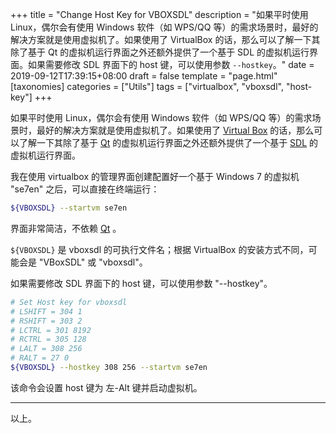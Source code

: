 +++
title = "Change Host Key for VBOXSDL"
description = "如果平时使用 Linux，偶尔会有使用 Windows 软件（如 WPS/QQ 等）的需求场景时，最好的解决方案就是使用虚拟机了。如果使用了 VirtualBox 的话，那么可以了解一下其除了基于 Qt 的虚拟机运行界面之外还额外提供了一个基于 SDL 的虚拟机运行界面。如果需要修改 SDL 界面下的 host 键，可以使用参数 `--hostkey`。"
date = 2019-09-12T17:39:15+08:00
draft = false
template = "page.html"
[taxonomies]
categories =  ["Utils"]
tags = ["virtualbox", "vboxsdl", "host-key"]
+++

如果平时使用 Linux，偶尔会有使用 Windows 软件（如 WPS/QQ 等）的需求场景时，最好的解决方案就是使用虚拟机了。如果使用了 [Virtual Box](https://www.virtualbox.org/) 的话，那么可以了解一下其除了基于 [Qt](https://www.qt.io/) 的虚拟机运行界面之外还额外提供了一个基于 [SDL](https://www.libsdl.org/) 的虚拟机运行界面。

我在使用 virtualbox 的管理界面创建配置好一个基于 Windows 7 的虚拟机 "se7en" 之后，可以直接在终端运行：

```sh
${VBOXSDL} --startvm se7en
```

界面非常简洁，不依赖 [Qt](https://www.qt.io/) 。

`${VBOXSDL}` 是 vboxsdl 的可执行文件名；根据 VirtualBox 的安装方式不同，可能会是 "VBoxSDL" 或 "vboxsdl"。

如果需要修改 SDL 界面下的 host 键，可以使用参数 "--hostkey"。

```sh
# Set Host key for vboxsdl
# LSHIFT = 304 1
# RSHIFT = 303 2
# LCTRL = 301 8192
# RCTRL = 305 128
# LALT = 308 256
# RALT = 27 0
${VBOXSDL} --hostkey 308 256 --startvm se7en
```

该命令会设置 host 键为 左-Alt 键并启动虚拟机。

<!-- more -->

---

以上。
